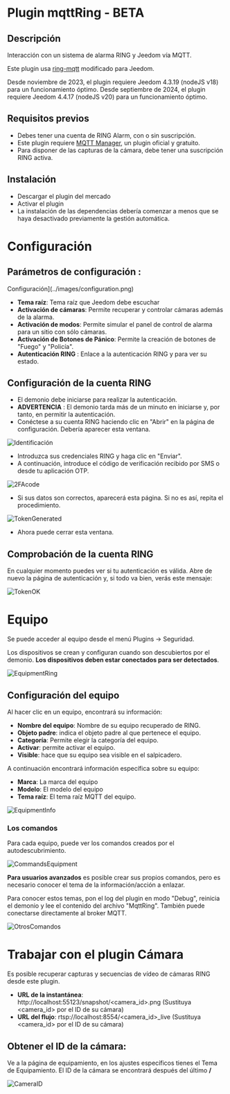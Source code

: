 # Plugin mqttRing - BETA

## Descripción

Interacción con un sistema de alarma RING y Jeedom vía MQTT.

Este plugin usa [ring-mqtt](https://github.com/tsightler/ring-mqtt) modificado para Jeedom.

Desde noviembre de 2023, el plugin requiere Jeedom 4.3.19 (nodeJS v18) para un funcionamiento óptimo.
Desde septiembre de 2024, el plugin requiere Jeedom 4.4.17 (nodeJS v20) para un funcionamiento óptimo.

## Requisitos previos

- Debes tener una cuenta de RING Alarm, con o sin suscripción.
- Este plugin requiere [MQTT Manager](https://market.jeedom.com/index.php?v=d&p=market_display&id=4213), un plugin oficial y gratuito.
- Para disponer de las capturas de la cámara, debe tener una suscripción RING activa.

## Instalación

- Descargar el plugin del mercado
- Activar el plugin
- La instalación de las dependencias debería comenzar a menos que se haya desactivado previamente la gestión automática.

# Configuración

## Parámetros de configuración :

Configuración](../images/configuration.png)

- **Tema raíz**: Tema raíz que Jeedom debe escuchar
- **Activación de cámaras**: Permite recuperar y controlar cámaras además de la alarma.
- **Activación de modos**: Permite simular el panel de control de alarma para un sitio con sólo cámaras.
- **Activación de Botones de Pánico**: Permite la creación de botones de "Fuego" y "Policía".
- **Autenticación RING** : Enlace a la autenticación RING y para ver su estado.

## Configuración de la cuenta RING

- El demonio debe iniciarse para realizar la autenticación.
- **ADVERTENCIA** : El demonio tarda más de un minuto en iniciarse y, por tanto, en permitir la autenticación.
- Conéctese a su cuenta RING haciendo clic en "Abrir" en la página de configuración. Debería aparecer esta ventana.

![Identificación](../images/loginpassword.png)

- Introduzca sus credenciales RING y haga clic en "Enviar".
- A continuación, introduce el código de verificación recibido por SMS o desde tu aplicación OTP.

![2FAcode](../images/2facode.png)

- Si sus datos son correctos, aparecerá esta página. Si no es así, repita el procedimiento.

![TokenGenerated](../images/tokengenerated.png)

- Ahora puede cerrar esta ventana.

## Comprobación de la cuenta RING

En cualquier momento puedes ver si tu autenticación es válida. Abre de nuevo la página de autenticación y, si todo va bien, verás este mensaje:

![TokenOK](../images/tokenok.png)

# Equipo

Se puede acceder al equipo desde el menú Plugins → Seguridad.

Los dispositivos se crean y configuran cuando son descubiertos por el demonio. **Los dispositivos deben estar conectados para ser detectados**.

![EquipmentRing](../images/mesequipements.png)

## Configuración del equipo

Al hacer clic en un equipo, encontrará su información:

- **Nombre del equipo**: Nombre de su equipo recuperado de RING.
- **Objeto padre**: indica el objeto padre al que pertenece el equipo.
- **Categoría**: Permite elegir la categoría del equipo.
- **Activar**: permite activar el equipo.
- **Visible**: hace que su equipo sea visible en el salpicadero.

A continuación encontrará información específica sobre su equipo:

- **Marca**: La marca del equipo
- **Modelo**: El modelo del equipo
- **Tema raíz**: El tema raíz MQTT del equipo.

![EquipmentInfo](../images/infoequipement.png)

### Los comandos

Para cada equipo, puede ver los comandos creados por el autodescubrimiento.

![CommandsEquipment](../images/commandesequipement.png)

**Para usuarios avanzados** es posible crear sus propios comandos, pero es necesario conocer el tema de la información/acción a enlazar.

Para conocer estos temas, pon el log del plugin en modo "Debug", reinicia el demonio y lee el contenido del archivo "MqttRing". También puede conectarse directamente al broker MQTT.

![OtrosComandos](../images/othertopic.png)

# Trabajar con el plugin Cámara

Es posible recuperar capturas y secuencias de vídeo de cámaras RING desde este plugin.

- **URL de la instantánea**: http://localhost:55123/snapshot/<camera_id>.png (Sustituya <camera_id> por el ID de su cámara)
- **URL del flujo**: rtsp://localhost:8554/<camera_id>_live (Sustituya <camera_id> por el ID de su cámara)

## Obtener el ID de la cámara:

Ve a la página de equipamiento, en los ajustes específicos tienes el Tema de Equipamiento. El ID de la cámara se encontrará después del último **/**

![CameraID](../images/cameraid.png)
